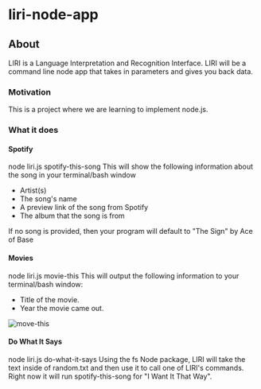 # liri-node-app

## About
LIRI is a Language Interpretation and Recognition Interface. LIRI will be a command line node app that takes in parameters and gives you back data.

### Motivation
This is a project where we are learning to implement node.js.

### What it does

#### Spotify

node liri.js spotify-this-song <insert song title>
This will show the following information about the song in your terminal/bash window
  
  - Artist(s)
  - The song's name
  - A preview link of the song from Spotify
  - The album that the song is from
  
If no song is provided, then your program will default to "The Sign" by Ace of Base

#### Movies

node liri.js movie-this <insert movie title>
This will output the following information to your terminal/bash window:
  
  - Title of the movie.
  - Year the movie came out.
  
  ![move-this](https://user-images.githubusercontent.com/47365435/57953266-d6810b00-78ac-11e9-8c5f-b44bd89723a9.PNG)
  

#### Do What It Says

node liri.js do-what-it-says
Using the fs Node package, LIRI will take the text inside of random.txt and then use it to call one of LIRI's commands.
Right now it will run spotify-this-song for "I Want It That Way".
